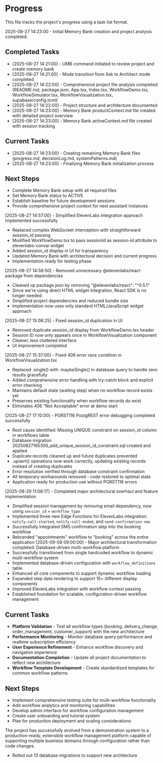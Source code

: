 # Progress

This file tracks the project's progress using a task list format.

2025-08-27 14:23:00 - Initial Memory Bank creation and project analysis completed.

## Completed Tasks

* [2025-08-27 14:21:00] - UMB command initiated to review project and create memory bank
* [2025-08-27 14:21:00] - Mode transition from Ask to Architect mode completed
* [2025-08-27 14:22:00] - Comprehensive project file analysis completed (README.md, package.json, App.tsx, Index.tsx, WorkflowDemo.tsx, WorkflowSimulator.tsx, WorkflowVisualization.tsx, supabase/config.toml)
* [2025-08-27 14:22:00] - Project structure and architecture documented
* [2025-08-27 14:23:00] - Memory Bank productContext.md file created with detailed project overview
* [2025-08-27 14:23:00] - Memory Bank activeContext.md file created with session tracking

## Current Tasks

* [2025-08-27 14:23:00] - Creating remaining Memory Bank files (progress.md, decisionLog.md, systemPatterns.md)
* [2025-08-27 14:23:00] - Finalizing Memory Bank initialization process

## Next Steps

* Complete Memory Bank setup with all required files
* Set Memory Bank status to ACTIVE
* Establish baseline for future development sessions
* Provide comprehensive project context for next assistant instances

[2025-08-27 14:57:00] - Simplified ElevenLabs integration approach implemented successfully
- Replaced complex WebSocket interception with straightforward session_id passing
- Modified WorkflowDemo.tsx to pass sessionId as session-id attribute to elevenlabs-convai widget
- Added session_id display in UI for transparency
- Updated Memory Bank with architectural decision and current progress
- Implementation ready for testing phase

[2025-08-27 14:58:50] - Removed unnecessary @elevenlabs/react package from dependencies
- Cleaned up package.json by removing "@elevenlabs/react": "^0.5.1" 
- Since we're using direct HTML widget integration, React SDK is no longer needed
- Simplified project dependencies and reduced bundle size
- Implementation now uses only standard HTML/JavaScript widget approach

[2025-08-27 15:08:25] - Fixed session_id duplication in UI
- Removed duplicate session_id display from WorkflowDemo.tsx header
- Session ID now only appears once in WorkflowVisualization component
- Cleaner, less cluttered interface
- UI improvement completed

[2025-08-27 15:37:00] - Fixed 406 error race condition in WorkflowVisualization.tsx
- Replaced .single() with .maybeSingle() in database query to handle zero results gracefully
- Added comprehensive error handling with try-catch block and explicit error checking
- Maintains default state (waiting step) when no workflow record exists yet
- Preserves existing functionality when workflow records do exist
- Eliminates 406 "Not Acceptable" error at demo start

[2025-08-27 17:10:00] - PGRST116 PostgREST error debugging completed successfully
- Root cause identified: Missing UNIQUE constraint on session_id column in workflows table
- Database migration 20250827165300_add_unique_session_id_constraint.sql created and applied
- Duplicate records cleaned up and future duplicates prevented
- .upsert() operations now work correctly, updating existing records instead of creating duplicates
- Error resolution verified through database constraint confirmation
- All temporary workarounds removed - code restored to optimal state
- Application ready for production use without PGRST116 errors

[2025-08-29 11:08:17] - Completed major architectural overhaul and feature implementation
- Simplified session management by removing email dependency, now using `session_id` + `workflow_type`
- Implemented three new Edge Functions for ElevenLabs integration: `notify-call-started`, `notify-call-ended`, and `send-confirmation-sms`
- Successfully integrated SMS confirmation step into the booking workflow
- Rebranded "appointments" workflow to "booking" across the entire application
[2025-09-08 09:00:00] - Major architectural transformation completed: Database-driven multi-workflow platform
- Successfully transitioned from single hardcoded workflow to dynamic multi-workflow system
- Implemented database-driven configuration with `workflow_definitions` table
- Enhanced all core components to support dynamic workflow loading
- Expanded step data rendering to support 15+ different display components
- Improved ElevenLabs integration with workflow context passing
- Established foundation for scalable, configuration-driven workflow management

## Current Tasks

* **Platform Validation** - Test all workflow types (booking, delivery_change, order_management, customer_support) with the new architecture
* **Performance Monitoring** - Monitor database query performance and realtime subscription efficiency
* **User Experience Refinement** - Enhance workflow discovery and navigation experience
* **Documentation Completion** - Update all project documentation to reflect new architecture
* **Workflow Template Development** - Create standardized templates for common workflow patterns

## Next Steps

* Implement comprehensive testing suite for multi-workflow functionality
* Add workflow analytics and monitoring capabilities
* Develop admin interface for workflow configuration management
* Create user onboarding and tutorial system
* Plan for production deployment and scaling considerations

The project has successfully evolved from a demonstration system to a production-ready, extensible workflow management platform capable of supporting multiple business domains through configuration rather than code changes.
- Rolled out 13 database migrations to support new architecture